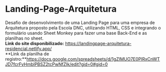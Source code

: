 # Landing-Page-Arquitetura
Desafio de desenvolvimento de uma Landing Page para uma empresa de Arquitetura proposto pela Escola DNC, utilizando HTML, CSS e integrando o formulário usando Sheet Monkey para fazer uma base Back-End e as planilhas no sheet. </br>
**Link do site disponibilizado:** https://landingpage-arquitetura-residencial.netlify.app/</br>
**Link da planilha de registro:**https://docs.google.com/spreadsheets/d/1gZIMUO7E0PlRxCnWTJD7fcrFvHmblPBSZ2tcPwNfZIk/edit?gid=0#gid=0
